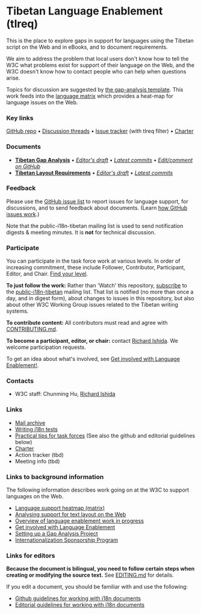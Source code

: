 # Tibetan Language Enablement (tlreq)

This is the place to explore gaps in support for languages using the Tibetan script on the Web and in eBooks, and to document requirements.

We aim to address the problem that local users don't know how to tell the W3C what problems exist for support of their language on the Web, and the W3C doesn't know how to contact people who can help when questions arise.

Topics for discussion are suggested by [the gap-analysis template](https://www.w3.org/International/i18n-activity/templates/gap-analysis/gap-analysis_template.html). This work feeds into the [language matrix](https://www.w3.org/International/typography/gap-analysis/language-matrix.html) which provides a heat-map for language issues on the Web.


### Key links
[GitHub repo](https://github.com/w3c/tlreq) • [Discussion threads](https://github.com/w3c/tlreq/issues) • [Issue tracker](https://www.w3.org/International/i18n-activity/textlayout/?filter=tlreq) (with tlreq filter) • [Charter](https://www.w3.org/International/tlreq/charter/)


### Documents
- [**Tibetan Gap Analysis**](https://www.w3.org/TR/tibt-gap) • [*Editor's draft*](https://www.w3.org/International/tlreq/gap-analysis/) • [*Latest commits*](https://github.com/w3c/tlreq/commits/gh-pages/gap-analysis/index.html) • [*Edit/comment on GitHub*](https://github.com/w3c/tlreq/labels/doc%3Atibt)
- [**Tibetan Layout Requirements**](https://www.w3.org/TR/tlreq) • [*Editor's draft*](https://www.w3.org/International/tlreq/) • [*Latest commits*](https://github.com/w3c/tlreq/commits/gh-pages/index.html)


### Feedback
Please use the [GitHub issue list](https://github.com/w3c/tlreq/issues) to report issues for language support, for discussions, and to send feedback about documents. (Learn [how GitHub issues work](https://www.w3.org/International/i18n-activity/guidelines/issues.html).)

Note that the public-i18n-tibetan mailing list is used to send notification digests & meeting minutes. It is **not** for technical discussion.


### Participate
You can participate in the task force work at various levels. In order of increasing commitment, these include Follower, Contributor, Participant, Editor, and Chair. [Find your level](https://www.w3.org/International/i18n-drafts/pages/task_force_roles).

**To just follow the work:** Rather than 'Watch' this repository, [subscribe](mailto:public-i18n-tibetan-request@w3.org?subject=subscribe) to the [public-i18n-tibetan](https://lists.w3.org/Archives/Public/public-i18n-tibetan/) mailing list. That list is notified (no more than once a day, and in digest form), about changes to issues in this repository, but also about other W3C Working Group issues related to the Tibetan writing systems.

**To contribute content:** All contributors must read and agree with [CONTRIBUTING.md](CONTRIBUTING.md).

**To become a participant, editor, or chair:** contact [Richard Ishida](mailto:ishida@w3.org). We welcome participation requests.

To get an idea about what's involved, see [Get involved with Language Enablement!](https://www.w3.org/International/i18n-drafts/pages/languagedev_participation). 


### Contacts

- W3C staff: Chunming Hu, [Richard Ishida](mailto:ishida@w3.org)


### Links
- [Mail archive](https://lists.w3.org/Archives/Public/public-i18n-tibetan/)
- [Writing i18n tests](https://github.com/w3c/i18n-activity/wiki/Writing-i18n-tests)
- [Practical tips for task forces](https://www.w3.org/International/i18n-activity/guidelines/process.html) (See also the github and editorial guidelines below)
- [Charter](https://www.w3.org/International/tlreq/charter/)
- Action tracker (tbd)
- Meeting info (tbd)


### Links to background information
The following information describes work going on at the W3C to support languages on the Web.
- [Language support heatmap (matrix)](https://www.w3.org/International/typography/gap-analysis/language-matrix.html)
- [Analysing support for text layout on the Web](https://www.w3.org/International/i18n-drafts/nav/languagedev)
- [Overview of language enablement work in progress](https://www.w3.org/International/i18n-drafts/nav/languagedev)
- [Get involved with Language Enablement](https://www.w3.org/International/i18n-drafts/pages/languagedev_participation)
- [Setting up a Gap Analysis Project](https://github.com/w3c/typography/wiki/Setting-up-a-Gap-Analysis-Project)
- [Internationalization Sponsorship Program](https://www.w3.org/International/sponsorship/)


### Links for editors
**Because the document is bilingual, you need to follow certain steps when creating or modifying the source text.** See [EDITING.md](https://w3c.github.io/tlreq/EDITING) for details.

If you edit a document, you should be familiar with and use the following:

- [Github guidelines for working with i18n documents](https://www.w3.org/International/i18n-activity/guidelines/github)
- [Editorial guidelines for working with i18n documents](https://www.w3.org/International/i18n-activity/guidelines/editing)
